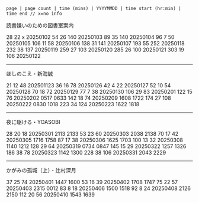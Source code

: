 `page | page count | time (mins) | YYYYMMDD | time start (hr:min) | time end
// x=no info`

読書嫌いのための図書室案内

28 22 x 20250102
54 26 140 20250103
89 35 140 20250104
96 7 50 20250105
106 11 58 20250106
138 31 141 20250107
193 55 252 20250118
232 38 137 20250119
259 27 103 20250120
285 26 100 20250121
303 19 106 20250122

---

ほしのこえ・新海誠

21 12 48 202501123
36 16 78 20250126
42 4 22 20250127
52 10 54 20250128
70 18 72 20250129
77 7 38 20250130
106 29 83 20250201
122 15 76 20250202 0517 0633
142 18 74 20250209 1608 1722
174 27 108 20250222 0830 1018
223 34 124 20250223 1622 1818

---

夜に駆ける・YOASOBI

28 20 18 20250301 2113 2133
53 23 60 20250303 2038 2138
70 17 42 20250305 1716 1758
87 17 38 20250306 1625 1703
100 13 32 20250308 1140 1212
128 29 64 20250319 0734 0847
145 15 29 20250322 1257 1326
186 38 78 20250323 1142 1300
228 38 106 20250331 2043 2229

---

かがみの孤城（上）・辻村深月

37 25 74 20250401 1447 1600
53 16 39 20250402 1708 1747
75 22 57 20250403 2315 0012
83 8 18 20250406 1500 1518
92 8 24 20250408 2126 2150
112 20 56 20250410 1543 1639